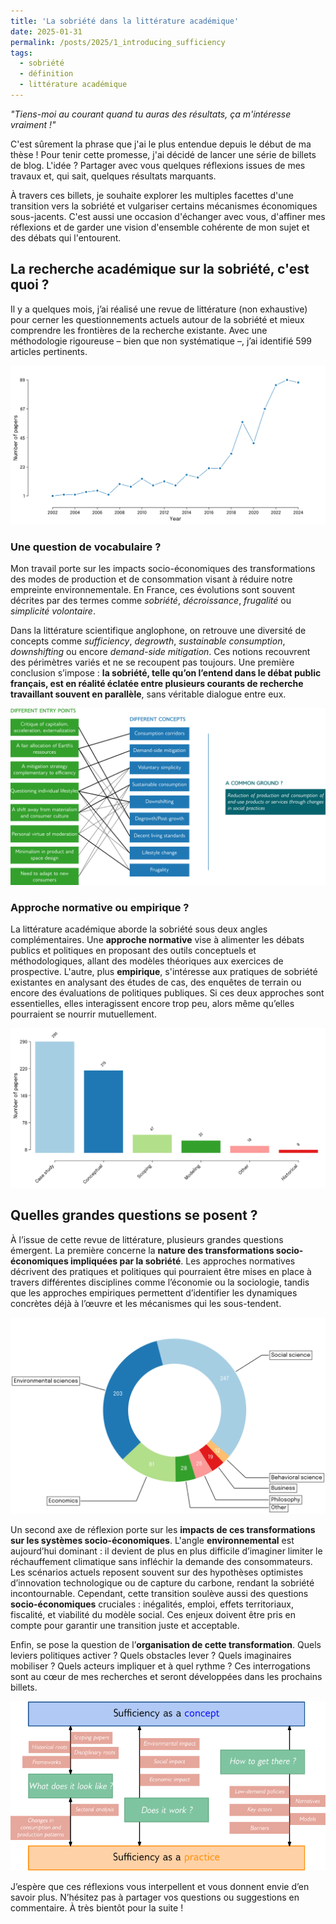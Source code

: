 ```yaml
---
title: 'La sobriété dans la littérature académique'
date: 2025-01-31
permalink: /posts/2025/1_introducing_sufficiency
tags:
  - sobriété
  - définition
  - littérature académique
---
```


_"Tiens-moi au courant quand tu auras des résultats, ça m'intéresse vraiment !"_

C'est sûrement la phrase que j'ai le plus entendue depuis le début de ma thèse ! Pour tenir cette promesse, j'ai décidé de lancer une série de billets de blog. L'idée ? Partager avec vous quelques réflexions issues de mes travaux et, qui sait, quelques résultats marquants.

À travers ces billets, je souhaite explorer les multiples facettes d'une transition vers la sobriété et vulgariser certains mécanismes économiques sous-jacents. C'est aussi une occasion d'échanger avec vous, d'affiner mes réflexions et de garder une vision d'ensemble cohérente de mon sujet et des débats qui l'entourent.

## La recherche académique sur la sobriété, c'est quoi ?

Il y a quelques mois, j’ai réalisé une revue de littérature (non exhaustive) pour cerner les questionnements actuels autour de la sobriété et mieux comprendre les frontières de la recherche existante. Avec une méthodologie rigoureuse – bien que non systématique –, j’ai identifié 599 articles pertinents.

![Literature review framework](/images/blog/year.svg)

### Une question de vocabulaire ?

Mon travail porte sur les impacts socio-économiques des transformations des modes de production et de consommation visant à réduire notre empreinte environnementale. En France, ces évolutions sont souvent décrites par des termes comme _sobriété_, _décroissance_, _frugalité_ ou _simplicité volontaire_.

Dans la littérature scientifique anglophone, on retrouve une diversité de concepts comme _sufficiency_, _degrowth_, _sustainable consumption_, _downshifting_ ou encore _demand-side mitigation_. Ces notions recouvrent des périmètres variés et ne se recoupent pas toujours. Une première conclusion s’impose : **la sobriété, telle qu’on l’entend dans le débat public français, est en réalité éclatée entre plusieurs courants de recherche travaillant souvent en parallèle**, sans véritable dialogue entre eux.

![Literature review framework](/images/blog/concepts.svg)

### Approche normative ou empirique ?

La littérature académique aborde la sobriété sous deux angles complémentaires. Une **approche normative** vise à alimenter les débats publics et politiques en proposant des outils conceptuels et méthodologiques, allant des modèles théoriques aux exercices de prospective. L'autre, plus **empirique**, s'intéresse aux pratiques de sobriété existantes en analysant des études de cas, des enquêtes de terrain ou encore des évaluations de politiques publiques. Si ces deux approches sont essentielles, elles interagissent encore trop peu, alors même qu’elles pourraient se nourrir mutuellement.

![Literature review framework](/images/blog/relevance_cat.svg)

## Quelles grandes questions se posent ?

À l’issue de cette revue de littérature, plusieurs grandes questions émergent. La première concerne la **nature des transformations socio-économiques impliquées par la sobriété**. Les approches normatives décrivent des pratiques et politiques qui pourraient être mises en place à travers différentes disciplines comme l’économie ou la sociologie, tandis que les approches empiriques permettent d’identifier les dynamiques concrètes déjà à l’œuvre et les mécanismes qui les sous-tendent.

![Literature review framework](/images/blog/disciplines.svg)

Un second axe de réflexion porte sur les **impacts de ces transformations sur les systèmes socio-économiques**. L'angle **environnemental** est aujourd’hui dominant : il devient de plus en plus difficile d’imaginer limiter le réchauffement climatique sans infléchir la demande des consommateurs. Les scénarios actuels reposent souvent sur des hypothèses optimistes d’innovation technologique ou de capture du carbone, rendant la sobriété incontournable. Cependant, cette transition soulève aussi des questions **socio-économiques** cruciales : inégalités, emploi, effets territoriaux, fiscalité, et viabilité du modèle social. Ces enjeux doivent être pris en compte pour garantir une transition juste et acceptable.

Enfin, se pose la question de l’**organisation de cette transformation**. Quels leviers politiques activer ? Quels obstacles lever ? Quels imaginaires mobiliser ? Quels acteurs impliquer et à quel rythme ? Ces interrogations sont au cœur de mes recherches et seront développées dans les prochains billets.

![Literature review framework](/images/blog/litreview_framework.svg)

J’espère que ces réflexions vous interpellent et vous donnent envie d’en savoir plus. N’hésitez pas à partager vos questions ou suggestions en commentaire. À très bientôt pour la suite !

